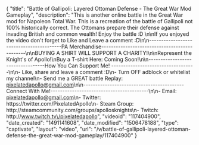 {
    "title": "Battle of Gallipoli: Layered Ottoman Defense - The Great War Mod Gameplay",
    "description": "This is another online battle in the Great War mod for Napoleon Total War.  This is a recreation of the battle of Gallipoli not 100% historically correct.  The Ottomans prepare their defense against invading British and common wealth! Enjoy the battle :D  \n\nIf you enjoyed the video don't forget to Like and Leave a comment :D\n\n-----------------------------------------PA Merchandise----------------------------------------------\n\nBUYING A SHIRT WILL SUPPORT A CHARITY!\n\nRepresent the Knight's of Apollo!\nBuy a T-shirt Here: Coming Soon!\n\n----------------------------------How You Can Support Me! -----------------------------------\n\n- Like, share and leave a comment :D\n- Turn OFF adblock or whitelist my channel\n- Send me a GREAT battle Replay: pixelatedapollo@gmail.com\n\n------------------------------------------Connect With Me!-----------------------------------------\n\n- Email: pixelatedapollo@gmail.com\n- Twitter: https:\/\/twitter.com\/PixelatedApollo\n- Steam Group:  http:\/\/steamcommunity.com\/groups\/apollosknights\n- Twitch: http:\/\/www.twitch.tv\/pixelatedapollo",
    "videoid": "117404900",
    "date_created": "1491141608",
    "date_modified": "1506478188",
    "type": "captivate",
    "layout": "video",
    "url": "\/v\/battle-of-gallipoli-layered-ottoman-defense-the-great-war-mod-gameplay\/117404900"
}